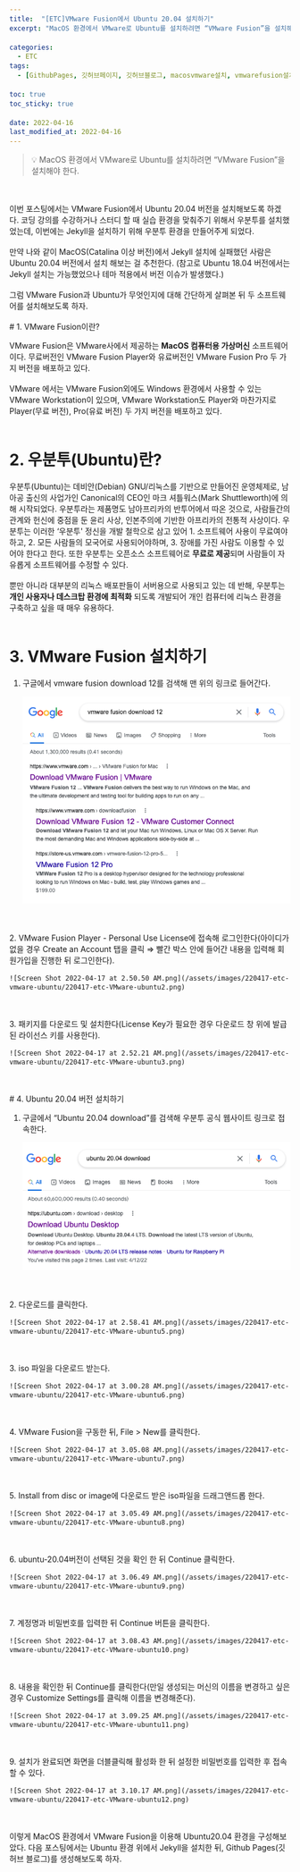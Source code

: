 ```yaml
---
title:  "[ETC]VMware Fusion에서 Ubuntu 20.04 설치하기"
excerpt: "MacOS 환경에서 VMware로 Ubuntu를 설치하려면 “VMware Fusion”을 설치해야 한다."

categories:
  - ETC
tags:
  - [GithubPages, 깃허브페이지, 깃허브블로그, macosvmware설치, vmwarefusion설치, ubuntu20.04설치]

toc: true
toc_sticky: true
 
date: 2022-04-16
last_modified_at: 2022-04-16
---
```


> 💡 MacOS 환경에서 VMware로 Ubuntu를 설치하려면 “VMware Fusion”을 설치해야 한다.

<br/>
<br/>
이번 포스팅에서는 VMware Fusion에서 Ubuntu 20.04 버전을 설치해보도록 하겠다. 코딩 강의를 수강하거나 스터디 할 때 실습 환경을 맞춰주기 위해서 우분투를 설치했었는데, 이번에는 Jekyll을 설치하기 위해 우분투 환경을 만들어주게 되었다.
<br/>
<br/>
만약 나와 같이 MacOS(Catalina 이상 버전)에서 Jekyll 설치에 실패했던 사람은 Ubuntu 20.04 버전에서 설치 해보는 걸 추천한다. (참고로 Ubuntu 18.04 버전에서는 Jekyll 설치는 가능했었으나 테마 적용에서 버전 이슈가 발생했다.)
<br/>
<br/>
그럼 VMware Fusion과 Ubuntu가 무엇인지에 대해 간단하게 살펴본 뒤 두 소프트웨어를 설치해보도록 하자.
<br/>
<br/>
# 1. VMware Fusion이란?

VMware Fusion은 VMware사에서 제공하는 **MacOS 컴퓨터용 가상머신** 소프트웨어이다. 무료버전인 VMware Fusion Player와 유료버전인 VMware Fusion Pro 두 가지 버전을 배포하고 있다.
<br/>
<br/>
VMware 에서는 VMware Fusion외에도 Windows 환경에서 사용할 수 있는 VMware Workstation이 있으며, VMware Workstation도 Player와 마찬가지로 Player(무료 버전), Pro(유료 버전) 두 가지 버전을 배포하고 있다.
<br/>
<br/>
# 2. 우분투(Ubuntu)란?

우분투(Ubuntu)는 데비안(Debian) GNU/리눅스를 기반으로 만들어진 운영체제로, 남아공 출신의 사업가인 Canonical의 CEO인 마크 셔틀워스(Mark Shuttleworth)에 의해 시작되었다. 우분투라는 제품명도 남아프리카의 반투어에서 따온 것으로, 사람들간의 관계와 헌신에 중점을 둔 윤리 사상, 인본주의에 기반한 아프리카의 전통적 사상이다. 우분투는 이러한 ‘우분투' 정신을 개발 철학으로 삼고 있어 1. 소프트웨어 사용이 무료여야하고, 2. 모든 사람들의 모국어로 사용되어야하며, 3. 장애를 가진 사람도 이용할 수 있어야 한다고 한다. 또한 우분투는 오픈소스 소프트웨어로 **무료로 제공**되며 사람들이 자유롭게 소프트웨어를 수정할 수 있다.
<br/>
<br/>
뿐만 아니라 대부분의 리눅스 배포판들이 서버용으로 사용되고 있는 데 반해, 우분투는 **개인 사용자나 데스크탑 환경에 최적화** 되도록 개발되어 개인 컴퓨터에 리눅스 환경을 구축하고 싶을 때 매우 유용하다.
<br/>
<br/>
# 3. VMware Fusion 설치하기

1. 구글에서 vmware fusion download 12를 검색해 맨 위의 링크로 들어간다.
    
    ![Screen Shot 2022-04-17 at 2.50.20 AM.png](/assets/images/220417-etc-vmware-ubuntu/220417-etc-VMware-ubuntu1.png)
<br/>
<br/>
2. VMware Fusion Player - Personal Use License에 접속해 로그인한다(아이디가 없을 경우 Create an Account 탭을 클릭 ⇒ 빨간 박스 안에 들어간 내용을 입력해 회원가입을 진행한 뒤 로그인한다).
    
    ![Screen Shot 2022-04-17 at 2.50.50 AM.png](/assets/images/220417-etc-vmware-ubuntu/220417-etc-VMware-ubuntu2.png)
<br/>
<br/>
3. 패키지를 다운로드 및 설치한다(License Key가 필요한 경우 다운로드 창 위에 발급된 라이선스 키를 사용한다).
    
    ![Screen Shot 2022-04-17 at 2.52.21 AM.png](/assets/images/220417-etc-vmware-ubuntu/220417-etc-VMware-ubuntu3.png)
<br/>
<br/>
# 4. Ubuntu 20.04 버전 설치하기

1. 구글에서 “Ubuntu 20.04 download”를 검색해 우분투 공식 웹사이트 링크로 접속한다.
    
    ![Screen Shot 2022-04-17 at 2.58.29 AM.png](/assets/images/220417-etc-vmware-ubuntu/220417-etc-VMware-ubuntu4.png)
<br/>
<br/>
2. 다운로드를 클릭한다.
    
    ![Screen Shot 2022-04-17 at 2.58.41 AM.png](/assets/images/220417-etc-vmware-ubuntu/220417-etc-VMware-ubuntu5.png)
<br/>
<br/>
3. iso 파일을 다운로드 받는다.
    
    ![Screen Shot 2022-04-17 at 3.00.28 AM.png](/assets/images/220417-etc-vmware-ubuntu/220417-etc-VMware-ubuntu6.png)
<br/>
<br/>
4. VMware Fusion을 구동한 뒤, File > New를 클릭한다.
    
    ![Screen Shot 2022-04-17 at 3.05.08 AM.png](/assets/images/220417-etc-vmware-ubuntu/220417-etc-VMware-ubuntu7.png)
<br/>
<br/>
5. Install from disc or image에 다운로드 받은 iso파일을 드래그앤드롭 한다.
    
    ![Screen Shot 2022-04-17 at 3.05.49 AM.png](/assets/images/220417-etc-vmware-ubuntu/220417-etc-VMware-ubuntu8.png)
<br/>
<br/>
6. ubuntu-20.04버전이 선택된 것을 확인 한 뒤 Continue 클릭한다.
    
    ![Screen Shot 2022-04-17 at 3.06.49 AM.png](/assets/images/220417-etc-vmware-ubuntu/220417-etc-VMware-ubuntu9.png)
<br/>
<br/>
7. 계정명과 비밀번호를 입력한 뒤 Continue 버튼을 클릭한다.
    
    ![Screen Shot 2022-04-17 at 3.08.43 AM.png](/assets/images/220417-etc-vmware-ubuntu/220417-etc-VMware-ubuntu10.png)
<br/>
<br/>
8. 내용을 확인한 뒤 Continue를 클릭한다(만일 생성되는 머신의 이름을 변경하고 싶은 경우 Customize Settings를 클릭해 이름을 변경해준다).
    
    ![Screen Shot 2022-04-17 at 3.09.25 AM.png](/assets/images/220417-etc-vmware-ubuntu/220417-etc-VMware-ubuntu11.png)
<br/>
<br/>   
9. 설치가 완료되면 화면을 더블클릭해 활성화 한 뒤 설정한 비밀번호를 입력한 후 접속할 수 있다.
    
    ![Screen Shot 2022-04-17 at 3.10.17 AM.png](/assets/images/220417-etc-vmware-ubuntu/220417-etc-VMware-ubuntu12.png)
<br/>
<br/>
이렇게 MacOS 환경에서 VMware Fusion을 이용해 Ubuntu20.04 환경을 구성해보았다. 다음 포스팅에서는 Ubuntu 환경 위에서 Jekyll을 설치한 뒤, Github Pages(깃허브 블로그)를 생성해보도록 하자.
